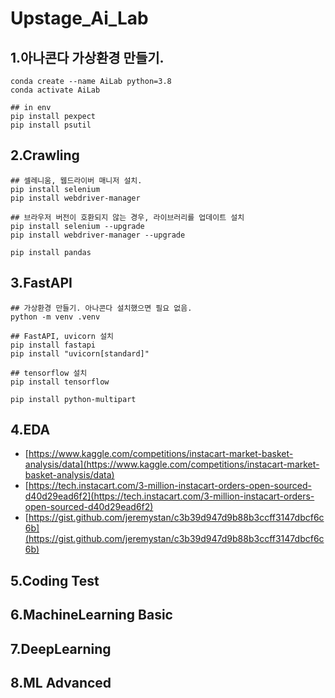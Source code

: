 # Upstage_Ai_Lab

## 1.아나콘다 가상환경 만들기.

    conda create --name AiLab python=3.8
    conda activate AiLab

    ## in env
    pip install pexpect
    pip install psutil

## 2.Crawling

    ## 셀레니움, 웹드라이버 매니저 설치.
    pip install selenium
    pip install webdriver-manager

    ## 브라우저 버전이 호환되지 않는 경우, 라이브러리를 업데이트 설치
    pip install selenium --upgrade
    pip install webdriver-manager --upgrade

    pip install pandas

## 3.FastAPI

    ## 가상환경 만들기. 아나콘다 설치했으면 필요 없음.
    python -m venv .venv

    ## FastAPI, uvicorn 설치
    pip install fastapi
    pip install "uvicorn[standard]"

    ## tensorflow 설치
    pip install tensorflow

    pip install python-multipart

## 4.EDA

- [https://www.kaggle.com/competitions/instacart-market-basket-analysis/data](https://www.kaggle.com/competitions/instacart-market-basket-analysis/data)
- [https://tech.instacart.com/3-million-instacart-orders-open-sourced-d40d29ead6f2](https://tech.instacart.com/3-million-instacart-orders-open-sourced-d40d29ead6f2)
- [https://gist.github.com/jeremystan/c3b39d947d9b88b3ccff3147dbcf6c6b](https://gist.github.com/jeremystan/c3b39d947d9b88b3ccff3147dbcf6c6b)

## 5.Coding Test

## 6.MachineLearning Basic

## 7.DeepLearning

## 8.ML Advanced
